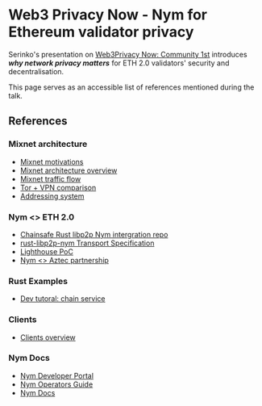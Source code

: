 # Web3 Privacy Now - Nym for Ethereum validator privacy

Serinko's presentation on [Web3Privacy Now: Community 1st](https://lu.ma/web3privacynow_rome) introduces ***why network privacy matters*** for ETH 2.0 validators' security and decentralisation. 

This page serves as an accessible list of references mentioned during the talk.

## References

### Mixnet architecture

* [Mixnet motivations](https://nymtech.net/developers/infrastructure/nym.html)
* [Mixnet architecture overview](https://nymtech.net/docs/architecture/network-overview.html)
* [Mixnet traffic flow](https://nymtech.net/docs/architecture/traffic-flow.html) 
* [Tor + VPN comparison](https://nymtech.net/developers/infrastructure/nym-vs-others.html)
* [Addressing system](https://nymtech.net/docs/clients/addressing-system.html)

### Nym \<\> ETH 2.0

* [Chainsafe Rust libp2p Nym intergration repo](https://github.com/ChainSafe/rust-libp2p-nym)
* [rust-libp2p-nym Transport Specification](https://hackmd.io/@nZ-twauPRISEa6G9zg3XRw/HkE8sHuns)
* [Lighthouse PoC](https://github.com/ChainSafe/lighthouse/blob/nym/USE_NYM.md)
* [Nym \<\> Aztec partnership](https://blog.nymtech.net/nym-partners-with-aztec-to-provide-integral-infrastructure-privacy-in-ethereum-chains-694963c55192)

### Rust Examples

* [Dev tutoral: chain service](https://nymtech.net/developers/tutorials/cosmos-service/intro.html)

### Clients

* [Clients overview](https://nymtech.net/docs/clients/overview.html)

### Nym Docs

* [Nym Developer Portal](https://nymtech.net/developers)
* [Nym Operators Guide](https://nymtech.net/operators)
* [Nym Docs](https://nymtech.net/docs)



